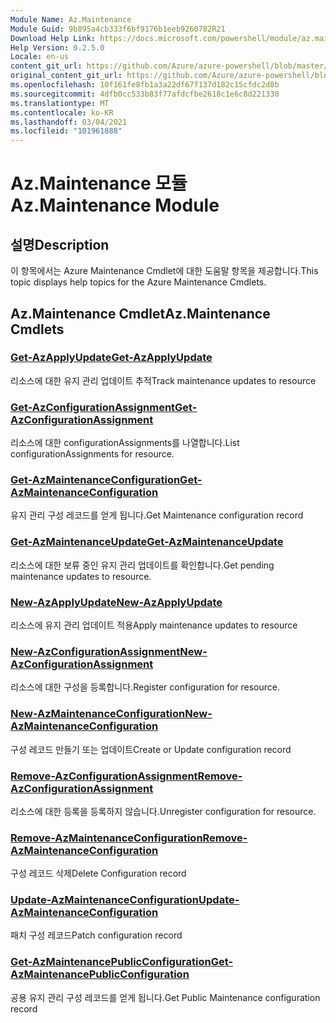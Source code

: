 ```yaml
---
Module Name: Az.Maintenance
Module Guid: 9b895a4cb333f6bf9176b1eeb9260782R21
Download Help Link: https://docs.microsoft.com/powershell/module/az.maintenance
Help Version: 0.2.5.0
Locale: en-us
content_git_url: https://github.com/Azure/azure-powershell/blob/master/src/Maintenance/Maintenance/help/Az.Maintenance.md
original_content_git_url: https://github.com/Azure/azure-powershell/blob/master/src/Maintenance/Maintenance/help/Az.Maintenance.md
ms.openlocfilehash: 10f161fe8fb1a3a22df67f137d182c15cfdc2d8b
ms.sourcegitcommit: 4dfb0cc533b83f77afdcfbe2618c1e6c8d221330
ms.translationtype: MT
ms.contentlocale: ko-KR
ms.lasthandoff: 03/04/2021
ms.locfileid: "101961888"
---
```

# <span data-ttu-id="e7030-101">Az.Maintenance 모듈</span><span class="sxs-lookup"><span data-stu-id="e7030-101">Az.Maintenance Module</span></span>
## <span data-ttu-id="e7030-102">설명</span><span class="sxs-lookup"><span data-stu-id="e7030-102">Description</span></span>
<span data-ttu-id="e7030-103">이 항목에서는 Azure Maintenance Cmdlet에 대한 도움말 항목을 제공합니다.</span><span class="sxs-lookup"><span data-stu-id="e7030-103">This topic displays help topics for the Azure Maintenance Cmdlets.</span></span>

## <span data-ttu-id="e7030-104">Az.Maintenance Cmdlet</span><span class="sxs-lookup"><span data-stu-id="e7030-104">Az.Maintenance Cmdlets</span></span>
### [<span data-ttu-id="e7030-105">Get-AzApplyUpdate</span><span class="sxs-lookup"><span data-stu-id="e7030-105">Get-AzApplyUpdate</span></span>](Get-AzApplyUpdate.md)
<span data-ttu-id="e7030-106">리소스에 대한 유지 관리 업데이트 추적</span><span class="sxs-lookup"><span data-stu-id="e7030-106">Track maintenance updates to resource</span></span>

### [<span data-ttu-id="e7030-107">Get-AzConfigurationAssignment</span><span class="sxs-lookup"><span data-stu-id="e7030-107">Get-AzConfigurationAssignment</span></span>](Get-AzConfigurationAssignment.md)
<span data-ttu-id="e7030-108">리소스에 대한 configurationAssignments를 나열합니다.</span><span class="sxs-lookup"><span data-stu-id="e7030-108">List configurationAssignments for resource.</span></span>

### [<span data-ttu-id="e7030-109">Get-AzMaintenanceConfiguration</span><span class="sxs-lookup"><span data-stu-id="e7030-109">Get-AzMaintenanceConfiguration</span></span>](Get-AzMaintenanceConfiguration.md)
<span data-ttu-id="e7030-110">유지 관리 구성 레코드를 얻게 됩니다.</span><span class="sxs-lookup"><span data-stu-id="e7030-110">Get Maintenance configuration record</span></span>

### [<span data-ttu-id="e7030-111">Get-AzMaintenanceUpdate</span><span class="sxs-lookup"><span data-stu-id="e7030-111">Get-AzMaintenanceUpdate</span></span>](Get-AzMaintenanceUpdate.md)
<span data-ttu-id="e7030-112">리소스에 대한 보류 중인 유지 관리 업데이트를 확인합니다.</span><span class="sxs-lookup"><span data-stu-id="e7030-112">Get pending maintenance updates to resource.</span></span>

### [<span data-ttu-id="e7030-113">New-AzApplyUpdate</span><span class="sxs-lookup"><span data-stu-id="e7030-113">New-AzApplyUpdate</span></span>](New-AzApplyUpdate.md)
<span data-ttu-id="e7030-114">리소스에 유지 관리 업데이트 적용</span><span class="sxs-lookup"><span data-stu-id="e7030-114">Apply maintenance updates to resource</span></span>

### [<span data-ttu-id="e7030-115">New-AzConfigurationAssignment</span><span class="sxs-lookup"><span data-stu-id="e7030-115">New-AzConfigurationAssignment</span></span>](New-AzConfigurationAssignment.md)
<span data-ttu-id="e7030-116">리소스에 대한 구성을 등록합니다.</span><span class="sxs-lookup"><span data-stu-id="e7030-116">Register configuration for resource.</span></span>

### [<span data-ttu-id="e7030-117">New-AzMaintenanceConfiguration</span><span class="sxs-lookup"><span data-stu-id="e7030-117">New-AzMaintenanceConfiguration</span></span>](New-AzMaintenanceConfiguration.md)
<span data-ttu-id="e7030-118">구성 레코드 만들기 또는 업데이트</span><span class="sxs-lookup"><span data-stu-id="e7030-118">Create or Update configuration record</span></span>

### [<span data-ttu-id="e7030-119">Remove-AzConfigurationAssignment</span><span class="sxs-lookup"><span data-stu-id="e7030-119">Remove-AzConfigurationAssignment</span></span>](Remove-AzConfigurationAssignment.md)
<span data-ttu-id="e7030-120">리소스에 대한 등록을 등록하지 않습니다.</span><span class="sxs-lookup"><span data-stu-id="e7030-120">Unregister configuration for resource.</span></span>

### [<span data-ttu-id="e7030-121">Remove-AzMaintenanceConfiguration</span><span class="sxs-lookup"><span data-stu-id="e7030-121">Remove-AzMaintenanceConfiguration</span></span>](Remove-AzMaintenanceConfiguration.md)
<span data-ttu-id="e7030-122">구성 레코드 삭제</span><span class="sxs-lookup"><span data-stu-id="e7030-122">Delete Configuration record</span></span>

### [<span data-ttu-id="e7030-123">Update-AzMaintenanceConfiguration</span><span class="sxs-lookup"><span data-stu-id="e7030-123">Update-AzMaintenanceConfiguration</span></span>](Update-AzMaintenanceConfiguration.md)
<span data-ttu-id="e7030-124">패치 구성 레코드</span><span class="sxs-lookup"><span data-stu-id="e7030-124">Patch configuration record</span></span>

### [<span data-ttu-id="e7030-125">Get-AzMaintenancePublicConfiguration</span><span class="sxs-lookup"><span data-stu-id="e7030-125">Get-AzMaintenancePublicConfiguration</span></span>](Get-AzMaintenancePublicConfiguration.md)
<span data-ttu-id="e7030-126">공용 유지 관리 구성 레코드를 얻게 됩니다.</span><span class="sxs-lookup"><span data-stu-id="e7030-126">Get Public Maintenance configuration record</span></span>


